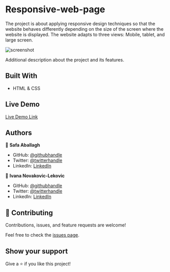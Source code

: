 ﻿# Responsive-web-page

The project is about applying responsive design techniques so that the website behaves differently depending on the size of the screen where the website is displayed. The website adapts to three views: Mobile, tablet, and large screen.

![screenshot](https://user-images.githubusercontent.com/65791349/113131433-7e8feb00-921d-11eb-99ad-4841795b957d.png)

Additional description about the project and its features.

## Built With

- HTML & CSS

## Live Demo

[Live Demo Link](https://1v4n4.github.io/Responsive-web-page/)

## Authors

👤 **Safa Aballagh**

- GitHub: [@githubhandle](https://github.com/safafa)
- Twitter: [@twitterhandle](https://twitter.com/Aballagh_S)
- LinkedIn: [LinkedIn](https://www.linkedin.com/in/aballaghsafa/)

👤 **Ivana Novakovic-Lekovic**

- GitHub: [@githubhandle](https://github.com/1v4n4)
- Twitter: [@twitterhandle](https://twitter.com/codeIv1)
- LinkedIn: [LinkedIn](https://www.linkedin.com/in/1v4n4/)

## 🤝 Contributing

Contributions, issues, and feature requests are welcome!

Feel free to check the [issues page](../../issues/).

## Show your support

Give a ⭐️ if you like this project!

